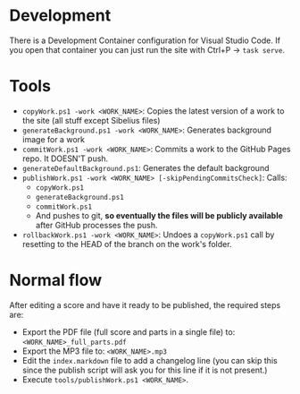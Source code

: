 # Development

There is a Development Container configuration for Visual Studio Code. If you open that container you can just run the site with Ctrl+P -> `task serve`.

# Tools

+ `copyWork.ps1 -work <WORK_NAME>`: Copies the latest version of a work to the site (all stuff except Sibelius files)
+ `generateBackground.ps1 -work <WORK_NAME>`: Generates background image for a work
+ `commitWork.ps1 -work <WORK_NAME>`: Commits a work to the GitHub Pages repo. It DOESN'T push.
+ `generateDefaultBackground.ps1`: Generates the default background
+ `publishWork.ps1 -work <WORK_NAME> [-skipPendingCommitsCheck]`: Calls:
    - `copyWork.ps1`
    - `generateBackground.ps1`
    - `commitWork.ps1`
    - And pushes to git, **so eventually the files will be publicly available** after GitHub processes the push.
+ `rollbackWork.ps1 -work <WORK_NAME>`: Undoes a `copyWork.ps1` call by resetting to the HEAD of the branch on the work's folder.

# Normal flow
After editing a score and have it ready to be published, the required steps are:

- Export the PDF file (full score and parts in a single file) to: `<WORK_NAME>_full_parts.pdf`
- Export the MP3 file to: `<WORK_NAME>.mp3`
- Edit the `index.markdown` file to add a changelog line (you can skip this since the publish script will ask you for this line if it is not present.)
- Execute `tools/publishWork.ps1 <WORK_NAME>`.
